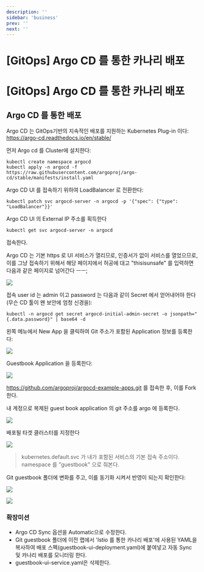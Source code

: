 ```yaml
---
description: ''
sidebar: 'business'
prev: ''
next: ''
---
```


# [GitOps] Argo CD 를 통한 카나리 배포

# [GitOps] Argo CD 를 통한 카나리 배포

## Argo CD 를 통한 배포

Argo CD 는 GitOps기반의 지속적인 배포를 지원하는 Kubernetes Plug-in 이다:
https://argo-cd.readthedocs.io/en/stable/

먼저 Argo cd 를 Cluster에 설치한다:

```
kubectl create namespace argocd
kubectl apply -n argocd -f https://raw.githubusercontent.com/argoproj/argo-cd/stable/manifests/install.yaml
```

Argo CD UI 를 접속하기 위하여 LoadBalancer 로 전환한다:
```
kubectl patch svc argocd-server -n argocd -p '{"spec": {"type": "LoadBalancer"}}'

```

Argo CD UI 의 External IP 주소를 획득한다
```
kubectl get svc argocd-server -n argocd
```

접속한다.

Argo CD 는 기본 https 로 UI 서비스가 열리므로, 인증서가 없이 서비스를 열었으므로, 이를 그냥 접속하기 위해서 해당 페이지에서 허공에 대고 "thisisunsafe" 를 입력하면 다음과 같은 페이지로 넘어간다 ㅡㅡ;

![](https://i1.wp.com/DeployHappiness.com/wp-content/uploads/2019/02/01.png?fit=442%2C230&ssl=1)

접속 user id 는 admin 이고 password 는 다음과 같이 Secret 에서 얻어내어야 한다 (무슨 CD 툴이 왠 보안에 엄청 신경을):
```
kubectl -n argocd get secret argocd-initial-admin-secret -o jsonpath="{.data.password}" | base64 -d
```

왼쪽 메뉴에서 New App 을 클릭하여 Git 주소가 포함된 Application 정보를 등록한다:

![](https://argo-cd.readthedocs.io/en/stable/assets/new-app.png)

Guestbook Application 을 등록한다:

![](https://argo-cd.readthedocs.io/en/stable/assets/app-ui-information.png)

https://github.com/argoproj/argocd-example-apps.git 를 접속한 후, 이를 Fork 한다.

내 계정으로 복제된 guest book application 의 git 주소를 argo 에 등록한다.

![](https://argo-cd.readthedocs.io/en/stable/assets/connect-repo.png)

배포될 타겟 클러스터를 지정한다

![](https://argo-cd.readthedocs.io/en/stable/assets/destination.png)

> kubernetes.default.svc 가 내가 포함된 서비스의 기본 접속 주소이다.
> namespace 를 "guestbook" 으로 줘본다.

Git guestbook 폴더에 변화를 주고, 이를 동기화 시켜서 반영이 되는지 확인한다:

![](https://argo-cd.readthedocs.io/en/stable/assets/guestbook-app.png)

![](https://argo-cd.readthedocs.io/en/stable/assets/guestbook-tree.png)


### 확장미션

- Argo CD Sync 옵션을 Automatic으로 수정한다.
- Git guestbook 폴더에 이전 랩에서 'Istio 를 통한 카나리 배포'에 사용된 YAML을 복사하여 배포 스펙(guestbook-ui-deployment.yaml)에 붙여넣고 자동 Sync 및 카나리 배포를 모니터링 한다.
- guestbook-ui-service.yaml은 삭제한다.